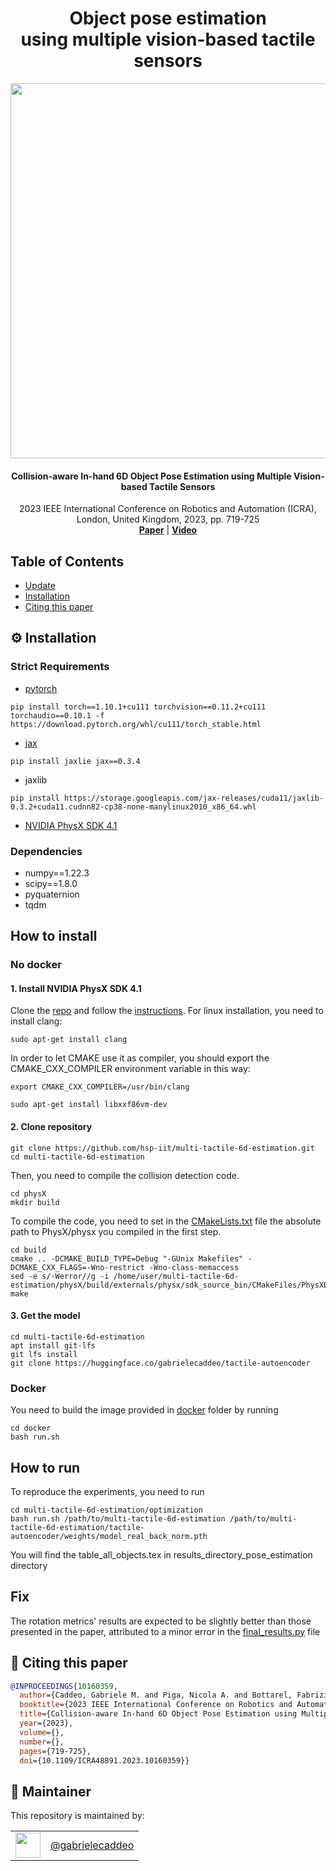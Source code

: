 <h1 align="center">
    Object pose estimation <br> using multiple vision-based tactile sensors
</h1>

<p align="center"><img src="https://user-images.githubusercontent.com/49904924/235861528-2cd16f61-2b4f-4764-a805-b22a1541f478.png" | width =600 alt=""/></p>


<h4 align="center">
  Collision-aware In-hand 6D Object Pose Estimation using Multiple Vision-based Tactile Sensors
</h4>

<div align="center">
  2023 IEEE International Conference on Robotics and Automation (ICRA), London, United Kingdom, 2023, pp. 719-725
</div>

<div align="center">
  <a href="https://ieeexplore.ieee.org/document/10160359"><b>Paper</b></a> |
  <a href="https://www.youtube.com/watch?v=joR0Yp1zQ_U"><b>Video</b></a>
</div>

## Table of Contents

- [Update](#new-updates)
- [Installation](#gear-installation)
- [Citing this paper](#-citing-this-paper)


## :gear: Installation

### Strict Requirements
- [pytorch](https://pytorch.org/)
```
pip install torch==1.10.1+cu111 torchvision==0.11.2+cu111 torchaudio==0.10.1 -f https://download.pytorch.org/whl/cu111/torch_stable.html
```
- [jax](https://jax.readthedocs.io/en/latest/installation.html#nvidia-gpu)
```
pip install jaxlie jax==0.3.4
```
- jaxlib
```
pip install https://storage.googleapis.com/jax-releases/cuda11/jaxlib-0.3.2+cuda11.cudnn82-cp38-none-manylinux2010_x86_64.whl
```
- [NVIDIA PhysX SDK 4.1](https://github.com/NVIDIAGameWorks/PhysX)
### Dependencies
- numpy==1.22.3
- scipy==1.8.0
- pyquaternion
- tqdm

## How to install
### No docker
#### 1. Install NVIDIA PhysX SDK 4.1
Clone the [repo](https://github.com/NVIDIAGameWorks/PhysX.git) and follow the [instructions](https://github.com/NVIDIAGameWorks/PhysX?tab=readme-ov-file#quick-start-instructions). For linux installation, you need to install clang:

```
sudo apt-get install clang
```

In order to let CMAKE use it as compiler, you should export the CMAKE_CXX_COMPILER environment variable in this way:

```
export CMAKE_CXX_COMPILER=/usr/bin/clang
```

```
sudo apt-get install libxxf86vm-dev
```

#### 2. Clone repository
```
git clone https://github.com/hsp-iit/multi-tactile-6d-estimation.git 
cd multi-tactile-6d-estimation
```

Then, you need to compile the collision detection code.

``` 
cd physX 
mkdir build
```

To compile the code, you need to set in the [CMakeLists.txt](physX/CMakeLists.txt) file the absolute path to PhysX/physx you compiled in the first step.

```
cd build
cmake .. -DCMAKE_BUILD_TYPE=Debug "-GUnix Makefiles" -DCMAKE_CXX_FLAGS=-Wno-restrict -Wno-class-memaccess 
sed -e s/-Werror//g -i /home/user/multi-tactile-6d-estimation/physX/build/externals/physx/sdk_source_bin/CMakeFiles/PhysXExtensions.dir/flags.make
make
```

#### 3. Get the model
```
cd multi-tactile-6d-estimation
apt install git-lfs
git lfs install
git clone https://huggingface.co/gabrielecaddeo/tactile-autoencoder
```

### Docker
You need to build the image provided in [docker](docker) folder by running
```
cd docker
bash run.sh
```

## How to run
To reproduce the experiments, you need to run
```
cd multi-tactile-6d-estimation/optimization
bash run.sh /path/to/multi-tactile-6d-estimation /path/to/multi-tactile-6d-estimation/tactile-autoencoder/weights/model_real_back_norm.pth
```
You will find the table_all_objects.tex in results_directory_pose_estimation directory
## Fix
The rotation metrics' results are expected to be slightly better than those presented in the paper, attributed to a minor error in the [final_results.py](optimization/final_results.py) file

## 📰 Citing this paper

```bibtex
@INPROCEEDINGS{10160359,
  author={Caddeo, Gabriele M. and Piga, Nicola A. and Bottarel, Fabrizio and Natale, Lorenzo},
  booktitle={2023 IEEE International Conference on Robotics and Automation (ICRA)}, 
  title={Collision-aware In-hand 6D Object Pose Estimation using Multiple Vision-based Tactile Sensors}, 
  year={2023},
  volume={},
  number={},
  pages={719-725},
  doi={10.1109/ICRA48891.2023.10160359}}
```

## 🧔 Maintainer

This repository is maintained by:

| | |
|:---:|:---:|
| [<img src="https://github.com/gabrielecaddeo.png" width="40">](https://github.com/gabrielecaddeo) | [@gabrielecaddeo](https://github.com/gabrielecaddeo) |
